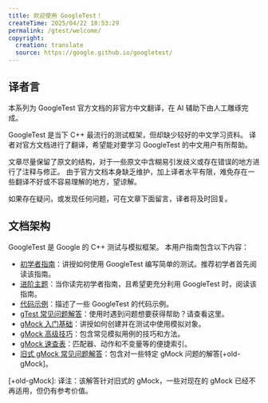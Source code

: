 ```yaml
---
title: 欢迎使用 GoogleTest！
createTime: 2025/04/22 18:53:29
permalink: /gtest/welcome/
copyright:
  creation: translate
  source: https://google.github.io/googletest/
---
```


## 译者言

本系列为 GoogleTest 官方文档的非官方中文翻译，在 AI 辅助下由人工雕琢完成。

GoogleTest 是当下 C++ 最流行的测试框架，但却缺少较好的中文学习资料。
译者对官方文档进行了翻译，希望能对要学习 GoogleTest 的中文用户有所帮助。

文章尽量保留了原文的结构，对于一些原文中含糊易引发歧义或存在错误的地方进行了注释与修正。
由于官方文档本身缺乏维护，加上译者水平有限，难免存在一些翻译不好或不容易理解的地方，望谅解。

如果存在疑问，或发现任何问题，可在文章下面留言，译者将及时回复。

## 文档架构

GoogleTest 是 Google 的 C++ 测试与模拟框架。
本用户指南包含以下内容：

- [初学者指南](primer.md)：讲授如何使用 GoogleTest 编写简单的测试。推荐初学者首先阅读该指南。
- [进阶主题](advanced.md)：当你读完初学者指南，且希望更充分利用 GoogleTest 时，阅读该指南。
- [代码示例](samples.md)：描述了一些 GoogleTest 的代码示例。
- [gTest 常见问题解答](faq.md)：使用时遇到问题想要获得帮助？请查看这里。
- [gMock 入门基础](gmock_for_dummies.md)：讲授如何创建并在测试中使用模拟对象。
- [gMock 高级技巧](gmock_cook_book.md)：包含常见模拟用例的技巧和方法。
- [gMock 速查表](gmock_cheat_sheet.md)：匹配器、动作和不变量等的便捷索引。
- [旧式 gMock 常见问题解答](gmock_faq.md)：包含对一些特定 gMock 问题的解答[+old-gMock]。

[+old-gMock]: 译注：该解答针对旧式的 gMock，一些对现在的 gMock 已经不再适用，但仍有参考价值。
